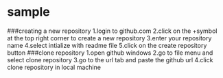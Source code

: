 # sample
###creating a new repository
1.login to github.com
2.click on the +symbol at the top right corner to create a new repository
3.enter your repository name
4.select intialize with readme file
5.click on the create repository button
###clone repository
1.open github windows
2.go to file menu and select clone repository
3.go to the url tab and paste the github url
4.click clone repository in local machine
